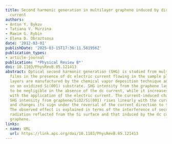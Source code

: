 ```yaml
---
title: Second harmonic generation in multilayer graphene induced by direct electric
  current
authors:
- Anton Y. Bykov
- Tatiana V. Murzina
- Maxim G. Rybin
- Elena D. Obraztsova
date: '2012-03-01'
publishDate: '2025-03-15T17:36:11.581956Z'
publication_types:
- article-journal
publication: '*Physical Review B*'
doi: 10.1103/PhysRevB.85.121413
abstract: Optical second harmonic generation (SHG) is studied from multilayer graphene
  films in the presence of dc electric current flowing in the sample plane. Graphene
  layers are manufactured by the chemical vapor deposition technique and deposited
  on an oxidized Si(001) substrate. SHG intensity from the graphene layer is found
  to be negligible in the absence of the dc current, while it increases dramatically
  with the application of the electric current. The current-induced change of the
  SHG intensity from graphene/SiO2/Si(001) rises linearly with the current amplitude
  and changes its sign under the reversal of the current direction to the opposite.
  The observed effect is explained in terms of the interference of second harmonic
  radiation reflected from the Si surface and that induced by the dc current in multilayer
  graphene.
links:
- name: URL
  url: https://link.aps.org/doi/10.1103/PhysRevB.85.121413
---
```

